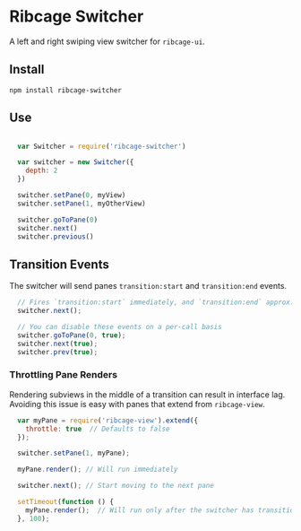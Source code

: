 Ribcage Switcher
================

A left and right swiping view switcher for `ribcage-ui`.

## Install

```
npm install ribcage-switcher
```

## Use

```javascript

  var Switcher = require('ribcage-switcher')

  var switcher = new Switcher({
    depth: 2
  })

  switcher.setPane(0, myView)
  switcher.setPane(1, myOtherView)

  switcher.goToPane(0)
  switcher.next()
  switcher.previous()

```

## Transition Events

The switcher will send panes `transition:start` and `transition:end` events.

```js
  // Fires `transition:start` immediately, and `transition:end` approx. 270-300ms later.
  switcher.next();

  // You can disable these events on a per-call basis
  switcher.goToPane(0, true);
  switcher.next(true);
  switcher.prev(true);
```

### Throttling Pane Renders

Rendering subviews in the middle of a transition can result in interface lag. Avoiding this issue is easy with panes that extend from `ribcage-view`.

```javascript
  var myPane = require('ribcage-view').extend({
    throttle: true  // Defaults to false
  });

  switcher.setPane(1, myPane);

  myPane.render(); // Will run immediately

  switcher.next(); // Start moving to the next pane

  setTimeout(function () {
    myPane.render();  // Will run only after the switcher has transitioned
  }, 100);
```
